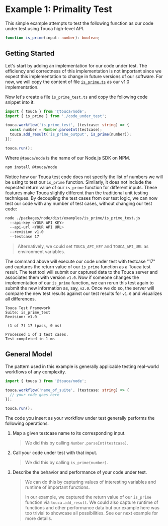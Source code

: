 # Example 1: Primality Test

This simple example attempts to test the following function as our
code under test using Touca high-level API.

```ts
function is_prime(input: number): boolean;
```

## Getting Started

Let's start by adding an implementation for our code under test.
The efficiency and correctness of this implementation is not important
since we expect this implementation to change in future versions of
our software. For now, we will copy the content of file
[`is_prime.ts`](./is_prime.ts) as our v1.0 implementation.

Now let's create a file `is_prime_test.ts` and copy the following code
snippet into it.

```ts
import { touca } from '@touca/node';
import { is_prime } from './code_under_test';

touca.workflow('is_prime_test', (testcase: string) => {
  const number = Number.parseInt(testcase);
  touca.add_result('is_prime_output', is_prime(number));
});

touca.run();
```

Where `@touca/node` is the name of our Node.js SDK on NPM.

```bash
npm install @touca/node
```

Notice how our Touca test code does not specify the list of numbers we
will be using to test our `is_prime` function. Similarly, it does not
include the expected return value of our `is_prime` function for different
inputs. These features make Touca slightly different than the traditional
unit testing techniques. By decoupling the test cases from our test logic,
we can now test our code with any number of test cases, without changing
our test code:

```bash
node ./packages/node/dist/examples/is_prime/is_prime_test.js
  --api-key <YOUR API KEY>
  --api-url <YOUR API URL>
  --revision v1.0
  --testcase 17
```

> Alternatively, we could set `TOUCA_API_KEY` and `TOUCA_API_URL`
> as environment variables.

The command above will execute our code under test with testcase "17" and
captures the return value of our `is_prime` function as a Touca test result.
The test tool will submit our captured data to the Touca server and associates
them with version `v1.0`. Now if someone changes the implementation of our
`is_prime` function, we can rerun this test again to submit the new information
as, say, `v2.0`. Once we do so, the server will compare the new test results
against our test results for `v1.0` and visualizes all differences.

```plaintext
Touca Test Framework
Suite: is_prime_test
Revision: v1.0

 (1 of 7) 17 (pass, 0 ms)

Processed 1 of 1 test cases.
Test completed in 1 ms
```

## General Model

The pattern used in this example is generally applicable testing
real-world workflows of any complexity.

```ts
import { touca } from '@touca/node';

touca.workflow('name_of_suite', (testcase: string) => {
  // your code goes here
});

touca.run();
```

The code you insert as your workflow under test generally performs
the following operations.

1. Map a given testcase name to its corresponding input.

    > We did this by calling `Number.parseInt(testcase)`.

2. Call your code under test with that input.

    > We did this by calling `is_prime(number)`.

3. Describe the behavior and performance of your code under test.

    > We can do this by capturing values of interesting variables
    > and runtime of important functions.
    >
    > In our example, we captured the return value of our `is_prime`
    > function via `touca.add_result`. We could also capture runtime
    > of functions and other performance data but our example here
    > was too trivial to showcase all possibilities. See our next
    > example for more details.
